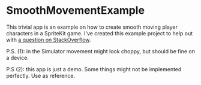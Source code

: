 # SmoothMovementExample

This trivial app is an example on how to create smooth moving player characters in a SpriteKit game. I've created this example project to help out with [a question on StackOverflow][0].

P.S. (1): in the Simulator movement might look choppy, but should be fine on a device. 

P.S (2): this app is just a demo. Some things might not be implemented perfectly. Use as reference.

[0]: http://gamedev.stackexchange.com/q/129764/6736
